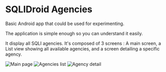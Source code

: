 # SQLIDroid Agencies

Basic Android app that could be used for experimenting.

The application is simple enough so you can understand it easily.

It display all SQLI agencies.
It's composed of 3 screens : A main screen, a List view showing all available agencies, and a screen detailing a specific agency.

![Main page](docs/screenshot1.jpg "Main page")
![Agencies list](docs/screenshot2.jpg "Agencies list")
![Agency detail](docs/screenshot3.jpg "Agency detail")
